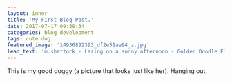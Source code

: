 ```yaml
---
layout: inner
title: 'My First Blog Post.'
date: 2017-07-17 09:39:34
categories: blog development
tags: cute dog
featured_image: '14936892393_df2e51ae94_z.jpg'
lead_text: 'm.shattock - Lazing on a sunny afternoon - Golden Doodle Elliott sleeping on the patio chair in the sunshire from flickr'
---
```

This is my good doggy (a picture that looks just like her). Hanging out.
